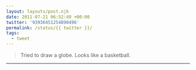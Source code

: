 ```yaml
---
layout: layouts/post.njk
date: 2011-07-21 06:52:49 +00:00
twitter: '93936451254890496'
permalink: /status/{{ twitter }}/
tags: 
  - tweet
---
```


> Tried to draw a globe. Looks like a basketball.

---
